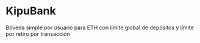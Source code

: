# KipuBank
Bóveda simple por usuario para ETH con límite global de depósitos y límite por retiro por transacción
